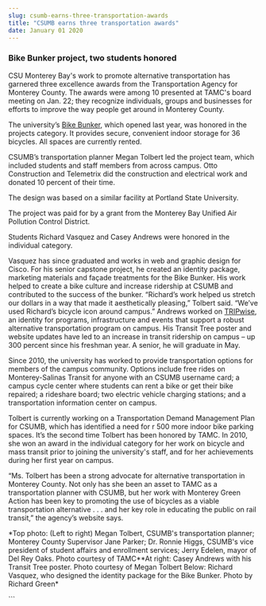 ```yaml
---
slug: csumb-earns-three-transportation-awards
title: "CSUMB earns three transportation awards"
date: January 01 2020
---
```


  
<h3>Bike Bunker project, two students honored</h3>
<p>
  CSU Monterey Bay's work to promote alternative transportation has garnered
  three excellence awards from the Transportation Agency for Monterey County.
  The awards were among 10 presented at TAMC's board meeting on Jan. 22; they
  recognize individuals, groups and businesses for efforts to improve the way
  people get around in Monterey County.
</p>
<p>
  The university’s <a href="//activities.csumb.edu/bike-bunker">Bike Bunker</a>,
  which opened last year, was honored in the projects category. It provides
  secure, convenient indoor storage for 36 bicycles. All spaces are currently
  rented.
</p>
<p>
  CSUMB’s transportation planner Megan Tolbert led the project team, which
  included students and staff members from across campus. Otto Construction and
  Telemetrix did the construction and electrical work and donated 10 percent of
  their time.
</p>
<p>The design was based on a similar facility at Portland State University.</p>
<p>
  The project was paid for by a grant from the Monterey Bay Unified Air
  Pollution Control District.
</p>
<p>
  Students Richard Vasquez and Casey Andrews were honored in the individual
  category.
</p>
<p>
  Vasquez has since graduated and works in web and graphic design for Cisco. For
  his senior capstone project, he created an identity package, marketing
  materials and façade treatments for the Bike Bunker. His work helped to create
  a bike culture and increase ridership at CSUMB and contributed to the success
  of the bunker. “Richard’s work helped us stretch our dollars in a way that
  made it aesthetically pleasing,” Tolbert said. “We’ve used Richard’s bicycle
  icon around campus.” Andrews worked on
  <a href="https://transportation.csumb.edu/tripwise-home">TRIPwise</a>, an
  identity for programs, infrastructure and events that support a robust
  alternative transportation program on campus. His Transit Tree poster and
  website updates have led to an increase in transit ridership on campus – up
  300 percent since his freshman year. A senior, he will graduate in May.
</p>
<p>
  Since 2010, the university has worked to provide transportation options for
  members of the campus community. Options include free rides on
  Monterey-Salinas Transit for anyone with an CSUMB username card; a campus
  cycle center where students can rent a bike or get their bike repaired; a
  rideshare board; two electric vehicle charging stations; and a transportation
  information center on campus.
</p>
<p>
  Tolbert is currently working on a Transportation Demand Management Plan for
  CSUMB, which has identified a need for r 500 more indoor bike parking spaces.
  It’s the second time Tolbert has been honored by TAMC. In 2010, she won an
  award in the individual category for her work on bicycle and mass transit
  prior to joining the university's staff, and for her achievements during her
  first year on campus.
</p>
<p>
  “Ms. Tolbert has been a strong advocate for alternative transportation in
  Monterey County. Not only has she been an asset to TAMC as a transportation
  planner with CSUMB, but her work with Monterey Green Action has been key to
  promoting the use of bicycles as a viable transportation alternative . . . and
  her key role in educating the public on rail transit,” the agency’s website
  says.
</p>
<p>
  *Top photo: (Left to right) Megan Tolbert, CSUMB's transportation planner;
  Monterey County Supervisor Jane Parker; Dr. Ronnie Higgs, CSUMB's vice
  president of student affairs and enrollment services; Jerry Edelen, mayor of
  Del Rey Oaks. Photo courtesy of TAMC**At right: Casey Andrews with his Transit
  Tree poster. Photo courtesy of Megan Tolbert Below: Richard Vasquez, who
  designed the identity package for the Bike Bunker. Photo by Richard Green*
</p>
<p></p>
```
